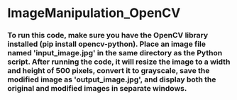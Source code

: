 # ImageManipulation_OpenCV

### To run this code, make sure you have the OpenCV library installed (pip install opencv-python). Place an image file named 'input_image.jpg' in the same directory as the Python script. After running the code, it will resize the image to a width and height of 500 pixels, convert it to grayscale, save the modified image as 'output_image.jpg', and display both the original and modified images in separate windows.

